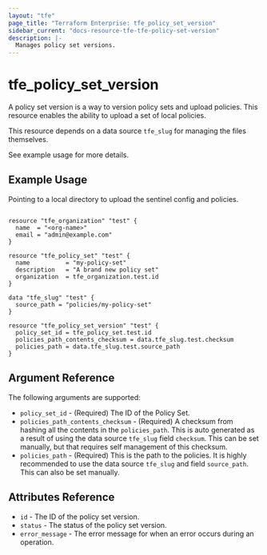 ```yaml
---
layout: "tfe"
page_title: "Terraform Enterprise: tfe_policy_set_version"
sidebar_current: "docs-resource-tfe-tfe-policy-set-version"
description: |-
  Manages policy set versions.
---
```


# tfe_policy_set_version

A policy set version is a way to version policy sets and upload policies. This resource
enables the ability to upload a set of local policies. 

This resource depends on a data source `tfe_slug` for managing
the files themselves. 

See example usage for more details.

## Example Usage

Pointing to a local directory to upload the sentinel config and policies.

```hcl

resource "tfe_organization" "test" {
  name  = "<org-name>"
  email = "admin@example.com"
}

resource "tfe_policy_set" "test" {
  name          = "my-policy-set"
  description   = "A brand new policy set"
  organization  = tfe_organization.test.id
}

data "tfe_slug" "test" {
  source_path = "policies/my-policy-set"
}

resource "tfe_policy_set_version" "test" {
  policy_set_id = tfe_policy_set.test.id
  policies_path_contents_checksum = data.tfe_slug.test.checksum
  policies_path = data.tfe_slug.test.source_path
}
```

## Argument Reference

The following arguments are supported:

* `policy_set_id` - (Required) The ID of the Policy Set.
* `policies_path_contents_checksum` - (Required) A checksum from hashing
all the contents in the `policies_path`. This is auto generated as a result of using the 
data source `tfe_slug` field `checksum`. This can be set manually, but that requires
self management of this checksum.
* `policies_path` - (Required) This is the path to the policies. It is highly recommended to use the
data source `tfe_slug` and field `source_path`. This can also be set manually.

## Attributes Reference

* `id` - The ID of the policy set version.
* `status` - The status of the policy set version.
* `error_message` - The error message for when an error occurs during an
  operation.

